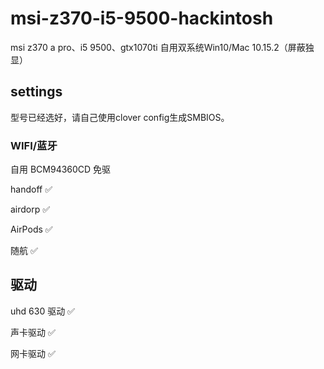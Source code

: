 # msi-z370-i5-9500-hackintosh
msi z370 a pro、i5 9500、gtx1070ti 自用双系统Win10/Mac 10.15.2（屏蔽独显）

## settings

型号已经选好，请自己使用clover config生成SMBIOS。

### WIFI/蓝牙

自用 BCM94360CD 免驱

handoff ✅

airdorp ✅

AirPods ✅

随航     ✅

## 驱动

uhd 630 驱动    ✅

声卡驱动         ✅

网卡驱动         ✅



